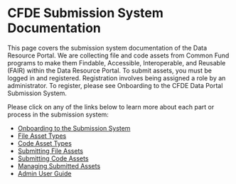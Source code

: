 # CFDE Submission System Documentation

This page covers the submission system documentation of the Data Resource Portal. We are collecting file and code assets from Common Fund programs to make them Findable, Accessible, Interoperable, and Reusable (FAIR) within the Data Resource Portal. To submit assets, you must be logged in and registered. Registration involves being assigned a role by an administrator. To register, please see Onboarding to the CFDE Data Portal Submission System. 

Please click on any of the links below to learn more about each part or process in the submission system:
- [Onboarding to the Submission System](./onboardingDocs.mdx)
- [File Asset Types](./fileAssets.mdx)
- [Code Asset Types](./codeAssets.mdx)
- [Submitting File Assets](./fileAssetSubmission.mdx)
- [Submitting Code Assets](./codeAssetSubmission.mdx)
- [Managing Submitted Assets](./assetManagement.mdx)
- [Admin User Guide](./adminUserDocs.mdx)

